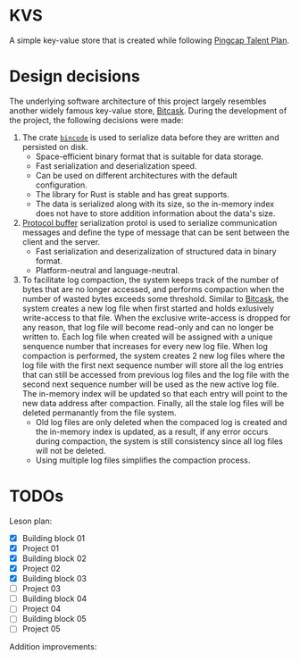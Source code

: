 # KVS

A simple key-value store that is created while following [Pingcap Talent Plan].

# Design decisions

The underlying software architecture of this project largely resembles another widely famous key-value store, [Bitcask]. During the development of the project, the following decisions were made:
1. The crate [`bincode`] is used to serialize data before they are written and persisted on disk.
    + Space-efficient binary format that is suitable for data storage.
    + Fast serialization and deserialization speed.
    + Can be used on different architectures with the default configuration.
    + The library for Rust is stable and has great supports.
    + The data is serialized along with its size, so the in-memory index does not have to store addition information about the data's size.
2. [Protocol buffer] serialization protol is used to serialize communication messages and define the type of message that can be sent between the client and the server.
    + Fast serialization and deserizalization of structured data in binary format.
    + Platform-neutral and language-neutral.
3. To facilitate log compaction, the system keeps track of the number of bytes that are no longer accessed, and performs compaction when the number of wasted bytes exceeds some threshold. Similar to [Bitcask], the system creates a new log file when first started and holds exlusively write-access to that file. When the exclusive write-access is dropped for any reason, that log file will become read-only and can no longer be written to. Each log file when created will be assigned with a unique senquence number that increases for every new log file. When log compaction is performed, the system creates 2 new log files where the log file with the first next sequence number will store all the log entries that can still be accessed from previous log files and the log file with the second next sequence number will be used as the new active log file. The in-memory index will be updated so that each entry will point to the new data address after compaction. Finally, all the stale log files will be deleted permanantly from the file system.
    + Old log files are only deleted when the compaced log is created and the in-memory index is updated, as a result, if any error occurs during compaction, the system is still consistency since all log files will not be deleted.
    + Using multiple log files simplifies the compaction process.

# TODOs

Leson plan:
+ [x] Building block 01
+ [x] Project 01
+ [x] Building block 02
+ [x] Project 02
+ [x] Building block 03
+ [ ] Project 03
+ [ ] Building block 04
+ [ ] Project 04
+ [ ] Building block 05
+ [ ] Project 05

Addition improvements:


<!-- REFERENCES -->
[Pingcap Talent Plan]: https://github.com/pingcap/talent-plan
[Bitcask]: https://github.com/basho/bitcask
[`bincode`]: https://docs.rs/crate/bincode
[Protocol buffer]: https://developers.google.com/protocol-buffers/